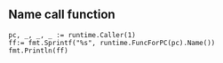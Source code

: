 ## Name call function

```golang
pc, _, _, _ := runtime.Caller(1)
ff:= fmt.Sprintf("%s", runtime.FuncForPC(pc).Name())
fmt.Println(ff)
```

  

